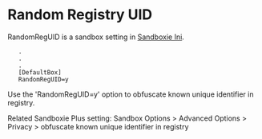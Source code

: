 # Random Registry UID

RandomRegUID is a sandbox setting in [Sandboxie Ini](SandboxieIni.md).

```
   .
   .
   .
   [DefaultBox]
   RandomRegUID=y
```

Use the 'RandomRegUID=y' option to obfuscate known unique identifier in registry.

Related Sandboxie Plus setting: Sandbox Options > Advanced Options > Privacy > obfuscate known unique identifier in registry
